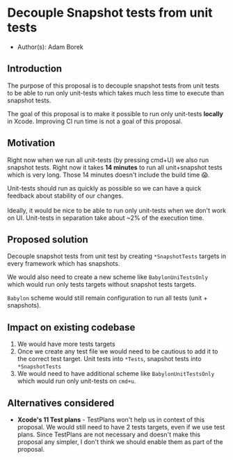 # Decouple Snapshot tests from unit tests
* Author(s): Adam Borek

## Introduction
The purpose of this proposal is to decouple snapshot tests from unit tests to be able to run only unit-tests which takes much less time to execute than snapshot tests.

The goal of this proposal is to make it possible to run only unit-tests **locally** in Xcode. Improving CI run time is not a goal of this proposal.

## Motivation
Right now when we run all unit-tests (by pressing cmd+U) we also run snapshot tests. Right now it takes **14 minutes** to run all unit+snapshot tests which is very long. Those 14 minutes doesn't include the build time 😱.

Unit-tests should run as quickly as possible so we can have a quick feedback about stability of our changes.\
\
Ideally, it would be nice to be able to run only unit-tests when we don't work on UI. Unit-tests in separation take about ~2% of the execution time.

## Proposed solution
Decouple snapshot tests from unit test by creating `*SnapshotTests` targets in every framework which has snapshots.

We would also need to create a new scheme like `BabylonUniTestsOnly` which would run only tests targets without snapshot tests targets.

`Babylon` scheme would still remain configuration to run all tests (unit + snapshots).

## Impact on existing codebase

1. We would have more tests targets
2. Once we create any test file we would need to be cautious to add it to the correct test target. Unit tests into `*Tests`, snapshot tests into `*SnapshotTests`
3. We would need to have additional scheme like `BabylonUnitTestsOnly` which would run only unit-tests on `cmd+u`.

## Alternatives considered

- **Xcode's 11 Test plans** - TestPlans won't help us in context of this proposal. We would still need to have 2 tests targets, even if we use test plans. Since TestPlans are not necessary and doesn't make this proposal any simpler, I don't think we should enable them as part of the proposal.
